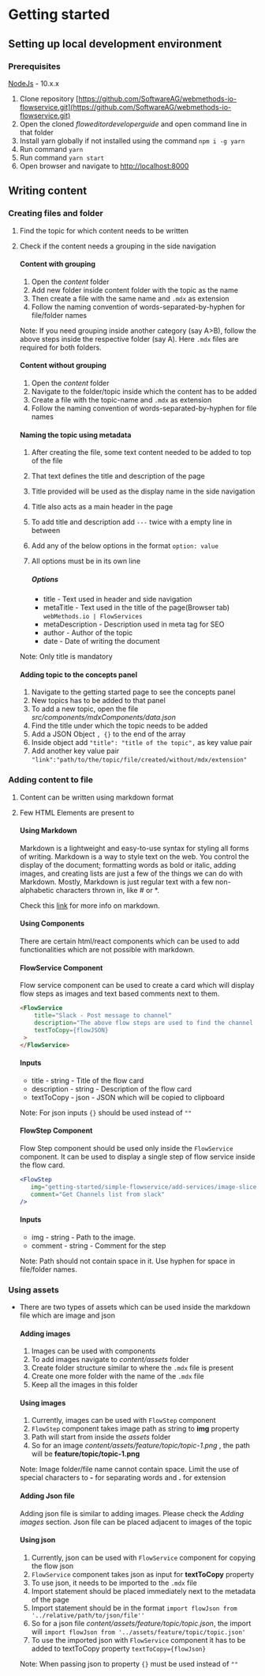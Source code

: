# Getting started

## Setting up local development environment

### Prerequisites
[NodeJs](https://nodejs.org/en/download/) - 10.x.x

1. Clone repository [https://github.com/SoftwareAG/webmethods-io-flowservice.git](https://github.com/SoftwareAG/webmethods-io-flowservice.git)
2. Open the cloned _floweditordeveloperguide_ and open command line in that folder
3. Install yarn globally if not installed using the command `npm i -g yarn`
3. Run command `yarn`
4. Run command `yarn start`
5. Open browser and navigate to [http://localhost:8000](http://localhost:8000/)

## Writing content

### Creating files and folder

1. Find the topic for which content needs to be written
2. Check if the content needs a grouping in the side navigation

    #### Content with grouping
    1. Open the _content_ folder
    2. Add new folder inside content folder with the topic as the name
    3. Then create a file with the same name and `.mdx` as extension
    4. Follow the naming convention of words-separated-by-hyphen for file/folder names

    Note: If you need grouping inside another category (say A>B), follow the above steps inside the respective folder (say A). Here `.mdx` files are required for both folders.

    #### Content without grouping
    1. Open the _content_ folder
    2. Navigate to the folder/topic inside which the content has to be added
    3. Create a file with the topic-name and `.mdx` as extension
    4. Follow the naming convention of words-separated-by-hyphen for file names

    #### Naming the topic using metadata
    1. After creating the file, some text content needed to be added to top of the file
    2. That text defines the title and description of the page
    3. Title provided will be used as the display name in the side navigation
    4. Title also acts as a main header in the page
    5. To add title and description add `---` twice with a empty line in between
    6. Add any of the below options in the format `option: value`
    7. All options must be in its own line

        ##### Options
        + title - Text used in header and side navigation
        + metaTitle - Text used in the title of the page(Browser tab) `webMethods.io | FlowServices`
        + metaDescription - Description used in meta tag for SEO
        + author - Author of the topic
        + date - Date of writing the document

    Note: Only title is mandatory

     #### Adding topic to the concepts panel
     1. Navigate to the getting started page to see the concepts panel
     2. New topics has to be added to that panel
     3. To add a new topic, open the file _src/components/mdxComponents/data.json_
     4. Find the title under which the topic needs to be added
     5. Add a JSON Object `, {}` to the end of the array
     6. Inside object add `"title": "title of the topic",` as key value pair
     7. Add another key value pair `"link":"path/to/the/topic/file/created/without/mdx/extension"`

### Adding content to file

1. Content can be written using markdown format
2. Few HTML Elements are present to

    #### Using Markdown
    Markdown is a lightweight and easy-to-use syntax for styling all forms of writing. Markdown is a way to style text on the web. You control the display of the document; formatting words as bold or italic, adding images, and creating lists are just a few of the things we can do with Markdown. Mostly, Markdown is just regular text with a few non-alphabetic characters thrown in, like # or *.

    Check this [link](https://www.gatsbyjs.org/docs/mdx/markdown-syntax/) for more info on markdown.

    #### Using Components
    There are certain html/react components which can be used to add functionalities which are not possible with markdown.

    #### FlowService Component
    Flow service component can be used to create a card which will display flow steps as images and text based comments next to them.

    ```html
    <FlowService
        title="Slack - Post message to channel"
        description="The above flow steps are used to find the channel for which the name is testCh and post a message to it"
        textToCopy={flowJSON}
     >
    </FlowService>
    ```
    #### Inputs
    + title - string - Title of the flow card
    + description - string - Description of the flow card
    + textToCopy - json - JSON which will be copied to clipboard

    Note: For json inputs `{}` should be used instead of `""`

    #### FlowStep Component
    Flow Step component should be used only inside the `FlowService` component. It can be used to display a single step of flow service inside the flow card.

    ```jsx
    <FlowStep
       img="getting-started/simple-flowservice/add-services/image-slice_01.png"
       comment="Get Channels list from slack"
    />
    ```
    #### Inputs
    + img - string - Path to the image.
    + comment - string - Comment for the step

    Note: Path should not contain space in it. Use hyphen for space in file/folder names.

### Using assets

- There are two types of assets which can be used inside the markdown file which are image and json

    #### Adding images
    1. Images can be used with components
    2. To add images navigate to _content/assets_ folder
    3. Create folder structure similar to where the `.mdx` file is present
    4. Create one more folder with the name of the `.mdx` file
    5. Keep all the images in this folder

    #### Using images
    1. Currently, images can be used with `FlowStep` component
    2. `FlowStep` component takes image path as string to **img** property
    3. Path will start from inside the _assets_ folder
    4. So for an image _content/assets/feature/topic/topic-1.png_ , the path will be **feature/topic/topic-1.png**

    Note: Image folder/file name cannot contain space. Limit the use of special characters to **-** for separating words and **.** for extension

    #### Adding Json file
    Adding json file is similar to adding images. Please check the _Adding images_ section.
    Json file can be placed adjacent to images of the topic

    #### Using json
    1. Currently, json can be used with `FlowService` component for copying the flow json
    2. `FlowService` component takes json as input for **textToCopy** property
    3. To use json, it needs to be imported to the `.mdx` file
    4. Import statement should be placed immediately next to the metadata of the page
    5. Import statement should be in the format `import flowJson from '../relative/path/to/json/file''`
    6. So for a json file _content/assets/feature/topic/topic.json_, the import will `import flowJson from '../assets/feature/topic/topic.json'`
    7. To use the imported json with `FlowService` component it has to be added to textToCopy property `textToCopy={flowJson}`

    Note: When passing json to property `{}` must be used instead of `""`
